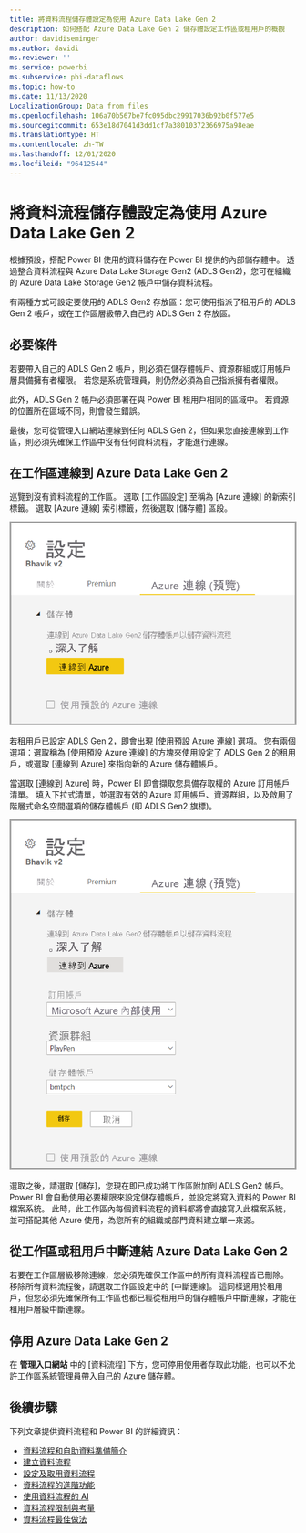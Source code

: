 ```yaml
---
title: 將資料流程儲存體設定為使用 Azure Data Lake Gen 2
description: 如何搭配 Azure Data Lake Gen 2 儲存體設定工作區或租用戶的概觀
author: davidiseminger
ms.author: davidi
ms.reviewer: ''
ms.service: powerbi
ms.subservice: pbi-dataflows
ms.topic: how-to
ms.date: 11/13/2020
LocalizationGroup: Data from files
ms.openlocfilehash: 106a70b567be7fc095dbc29917036b92b0f577e5
ms.sourcegitcommit: 653e18d7041d3dd1cf7a38010372366975a98eae
ms.translationtype: HT
ms.contentlocale: zh-TW
ms.lasthandoff: 12/01/2020
ms.locfileid: "96412544"
---
```

# <a name="configuring-dataflow-storage-to-use-azure-data-lake-gen-2"></a>將資料流程儲存體設定為使用 Azure Data Lake Gen 2 

根據預設，搭配 Power BI 使用的資料儲存在 Power BI 提供的內部儲存體中。 透過整合資料流程與 Azure Data Lake Storage Gen2 (ADLS Gen2)，您可在組織的 Azure Data Lake Storage Gen2 帳戶中儲存資料流程。

有兩種方式可設定要使用的 ADLS Gen2 存放區：您可使用指派了租用戶的 ADLS Gen 2 帳戶，或在工作區層級帶入自己的 ADLS Gen 2 存放區。 

## <a name="pre-requisites"></a>必要條件

若要帶入自己的 ADLS Gen 2 帳戶，則必須在儲存體帳戶、資源群組或訂用帳戶層具備擁有者權限。 若您是系統管理員，則仍然必須為自己指派擁有者權限。 

此外，ADLS Gen 2 帳戶必須部署在與 Power BI 租用戶相同的區域中。 若資源的位置所在區域不同，則會發生錯誤。

最後，您可從管理入口網站連線到任何 ADLS Gen 2，但如果您直接連線到工作區，則必須先確保工作區中沒有任何資料流程，才能進行連線。

## <a name="connecting-to-an-azure-data-lake-gen-2-at-a-workspace"></a>在工作區連線到 Azure Data Lake Gen 2
巡覽到沒有資料流程的工作區。 選取 [工作區設定] 至稱為 [Azure 連線] 的新索引標籤。 選取 [Azure 連線] 索引標籤，然後選取 [儲存體] 區段。


![連線到 Azure](media/dataflows-azure-data-lake-storage-integration/connect-to-azure.png)
 
若租用戶已設定 ADLS Gen 2，即會出現 [使用預設 Azure 連線] 選項。 您有兩個選項：選取稱為 [使用預設 Azure 連線] 的方塊來使用設定了 ADLS Gen 2 的租用戶，或選取 [連線到 Azure] 來指向新的 Azure 儲存體帳戶。 

當選取 [連線到 Azure] 時，Power BI 即會擷取您具備存取權的 Azure 訂用帳戶清單。 填入下拉式清單，並選取有效的 Azure 訂用帳戶、資源群組，以及啟用了階層式命名空間選項的儲存體帳戶 (即 ADLS Gen2 旗標)。

![訂用帳戶詳細資料](media/dataflows-azure-data-lake-storage-integration/subscription-details-enter.png)
 
選取之後，請選取 [儲存]，您現在即已成功將工作區附加到 ADLS Gen2 帳戶。 Power BI 會自動使用必要權限來設定儲存體帳戶，並設定將寫入資料的 Power BI 檔案系統。 此時，此工作區內每個資料流程的資料都將會直接寫入此檔案系統，並可搭配其他 Azure 使用，為您所有的組織或部門資料建立單一來源。

## <a name="detaching-azure-data-lake-gen-2-from-a-workspace-or-tenant"></a>從工作區或租用戶中斷連結 Azure Data Lake Gen 2

若要在工作區層級移除連線，您必須先確保工作區中的所有資料流程皆已刪除。 移除所有資料流程後，請選取工作區設定中的 [中斷連線]。 這同樣適用於租用戶，但您必須先確保所有工作區也都已經從租用戶的儲存體帳戶中斷連線，才能在租用戶層級中斷連線。

## <a name="disabling-azure-data-lake-gen-2"></a>停用 Azure Data Lake Gen 2

在 **管理入口網站** 中的 [資料流程] 下方，您可停用使用者存取此功能，也可以不允許工作區系統管理員帶入自己的 Azure 儲存體。

## <a name="next-steps"></a>後續步驟
下列文章提供資料流程和 Power BI 的詳細資訊：

* [資料流程和自助資料準備簡介](dataflows-introduction-self-service.md)
* [建立資料流程](dataflows-create.md)
* [設定及取用資料流程](dataflows-configure-consume.md)
* [資料流程的進階功能](dataflows-premium-features.md)
* [使用資料流程的 AI](dataflows-machine-learning-integration.md)
* [資料流程限制與考量](dataflows-features-limitations.md)
* [資料流程最佳做法](dataflows-best-practices.md)